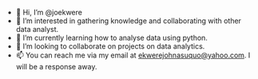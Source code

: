 - 👋 Hi, I’m @joekwere
- 👀 I’m interested in gathering knowledge and collaborating with other data analyst.
- 🌱 I’m currently learning how to analyse data using python.
- 💞️ I’m looking to collaborate on projects on data analytics.
- 📫 You can reach me via my email at ekwerejohnasuquo@yahoo.com. I will be a response away.

<!---
joekwere/joekwere is a ✨ special ✨ repository because its `README.md` (this file) appears on your GitHub profile.
You can click the Preview link to take a look at your changes.
--->
